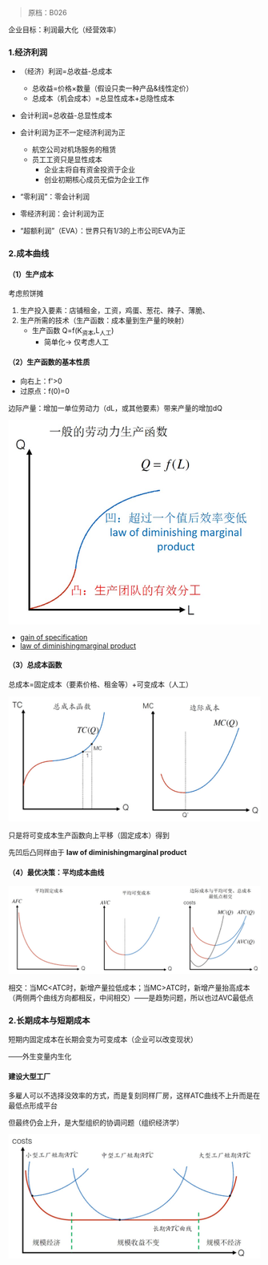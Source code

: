 > 原档：B026

企业目标：利润最大化（经营效率）

### 1.经济利润

- （经济）利润=总收益-总成本
  - 总收益=价格×数量（假设只卖一种产品&线性定价）
  - 总成本（机会成本）=总显性成本+总隐性成本
- 会计利润=总收益-总显性成本


- 会计利润为正不一定经济利润为正
   - 航空公司对机场服务的租赁
   - 员工工资只是显性成本
     - 企业主将自有资金投资于企业
     - 创业初期核心成员无偿为企业工作
- “零利润”：零会计利润
- 零经济利润：会计利润为正
- “超额利润”（EVA）：世界只有1/3的上市公司EVA为正

### 2.成本曲线

#### （1）生产成本

考虑煎饼摊

1. 生产投入要素：店铺租金，工资，鸡蛋、葱花、辣子、薄脆、
2. 生产所需的技术（生产函数：成本量到生产量的映射）
   - 生产函数 Q=f(K<sub>资本</sub>,L<sub>人工</sub>)
     - 简单化→ 仅考虑人工

#### （2）生产函数的基本性质

- 向右上：f'>0
- 过原点：f(0)=0

边际产量：增加一单位劳动力（dL，或其他要素）带来产量的增加dQ

![](B026.jpg)

- <u>gain of specification</u>
- <u>law of diminishingmarginal product</u>

#### （3）总成本函数

总成本=固定成本（要素价格、租金等）+可变成本（人工）

![](B026-1.jpg)

只是将可变成本生产函数向上平移（固定成本）得到

先凹后凸同样由于 **law of diminishingmarginal product**

#### （4）最优决策：平均成本曲线

![](B026-2.jpg)

相交：当MC<ATC时，新增产量拉低成本；当MC>ATC时，新增产量抬高成本（两侧两个曲线方向都相反，中间相交）——是趋势问题，所以也过AVC最低点

### 2.长期成本与短期成本

短期内固定成本在长期会变为可变成本（企业可以改变现状）

——外生变量内生化

#### 建设大型工厂

多雇人可以不选择没效率的方式，而是复刻同样厂房，这样ATC曲线不上升而是在最低点形成平台

但最终仍会上升，是大型组织的协调问题（组织经济学）

![](B026-3.jpg)